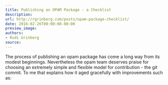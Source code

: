 ```yaml
---
title: Publishing an OPAM Package - a Checklist
description:
url: http://rgrinberg.com/posts/opam-package-checklist/
date: 2016-02-26T00:00:00-00:00
preview_image:
authors:
- Rudi Grinberg
source:
---
```


<p>The process of publishing an opam package has come a long way from its
modest beginnings. Nevertheless the opam team deserves praise for
choosing an extremely simple and flexible model for contribution - the
git commit. To me that explains how it aged gracefully with improvements
such as:</p>

